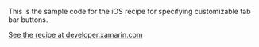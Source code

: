 This is the sample code for the iOS recipe for specifying customizable tab bar buttons.

[See the recipe at developer.xamarin.com](http://developer.xamarin.com/recipes/ios/content_controls/tab_bar/specify_customizable_tab_bar_buttons/)
